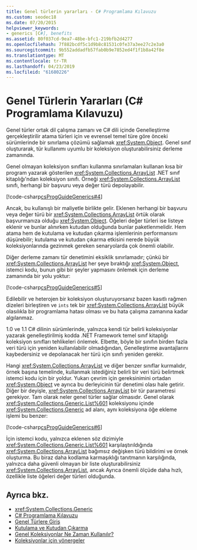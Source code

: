 ```yaml
---
title: Genel türlerin yararları - C# Programlama Kılavuzu
ms.custom: seodec18
ms.date: 07/20/2015
helpviewer_keywords:
- generics [C#], benefits
ms.assetid: 80f037cd-9ea7-48be-bfc1-219bfb2d4277
ms.openlocfilehash: 7f882bcdf5c1d9b8c81531c0fe37a3ee27c2e3a0
ms.sourcegitcommit: 9b552addadfb57fab0b9e7852ed4f1f1b8a42f8e
ms.translationtype: MT
ms.contentlocale: tr-TR
ms.lasthandoff: 04/23/2019
ms.locfileid: "61680226"
---
```

# <a name="benefits-of-generics-c-programming-guide"></a>Genel Türlerin Yararları (C# Programlama Kılavuzu)
Genel türler ortak dil çalışma zamanı ve C# dili içinde Genelleştirme gerçekleştirilir atama türleri için ve evrensel temel türe göre önceki sürümlerinde bir sınırlama çözümü sağlamak <xref:System.Object>. Genel sınıf oluşturarak, tür kullanımı uyumlu bir koleksiyon oluşturabilirsiniz derleme zamanında.  
  
 Genel olmayan koleksiyon sınıfları kullanma sınırlamaları kullanan kısa bir program yazarak gösterilen <xref:System.Collections.ArrayList> .NET sınıf kitaplığı'ndan koleksiyon sınıfı. Örneği <xref:System.Collections.ArrayList> sınıfı, herhangi bir başvuru veya değer türü depolayabilir.  
  
 [!code-csharp[csProgGuideGenerics#4](~/samples/snippets/csharp/VS_Snippets_VBCSharp/csProgGuideGenerics/CS/Generics.cs#4)]  
  
 Ancak, bu kullanışlı bir maliyetle birlikte gelir. Eklenen herhangi bir başvuru veya değer türü bir <xref:System.Collections.ArrayList> örtük olarak başvurmanıza olduğu <xref:System.Object>. Öğeleri değer türleri ise listeye eklenir ve bunlar alınırken kutudan olduğunda bunlar paketlenmelidir. Hem atama hem de kutulama ve kutudan çıkarma işlemlerinin performansını düşürebilir; kutulama ve kutudan çıkarma etkisini nerede büyük koleksiyonlarında gezinmek gereken senaryolarda çok önemli olabilir.  
  
 Diğer derleme zamanı tür denetimini eksiklik sınırlamadır; çünkü bir <xref:System.Collections.ArrayList> her şeye bıraktığı <xref:System.Object>, istemci kodu, bunun gibi bir şeyler yapmasını önlemek için derleme zamanında bir yolu yoktur:  
  
 [!code-csharp[csProgGuideGenerics#5](~/samples/snippets/csharp/VS_Snippets_VBCSharp/csProgGuideGenerics/CS/Generics.cs#5)]  
  
 Edilebilir ve heterojen bir koleksiyon oluşturuyorsanız bazen kasıtlı rağmen dizeleri birleştiren ve `ints` tek bir <xref:System.Collections.ArrayList> büyük olasılıkla bir programlama hatası olması ve bu hata çalışma zamanına kadar algılanmaz.  
  
 1.0 ve 1.1 C# dilinin sürümlerinde, yalnızca kendi tür belirli koleksiyonlar yazarak genelleştirilmiş kodda .NET Framework temel sınıf kitaplığı koleksiyon sınıfları tehlikeleri önlemek. Elbette, böyle bir sınıfın birden fazla veri türü için yeniden kullanılabilir olmadığından, Genelleştirme avantajlarını kaybedersiniz ve depolanacak her türü için sınıfı yeniden gerekir.  
  
 Hangi <xref:System.Collections.ArrayList> ve diğer benzer sınıflar kurmalıdır, örnek başına temelinde, kullanmak istediğiniz belirli bir veri türü belirtmek istemci kodu için bir yoldur. Yukarı çevrim için gereksinimini ortadan <xref:System.Object> ve ayrıca bu derleyicinin tür denetimi olası hale getirir. Diğer bir deyişle, <xref:System.Collections.ArrayList> bir tür parametresi gerekiyor. Tam olarak neler genel türler sağlar olmasıdır. Genel olarak <xref:System.Collections.Generic.List%601> koleksiyonu içinde <xref:System.Collections.Generic> ad alanı, aynı koleksiyona öğe ekleme işlemi bu benzer:  
  
 [!code-csharp[csProgGuideGenerics#6](~/samples/snippets/csharp/VS_Snippets_VBCSharp/csProgGuideGenerics/CS/Generics.cs#6)]  
  
 İçin istemci kodu, yalnızca eklenen söz dizimiyle <xref:System.Collections.Generic.List%601> karşılaştırıldığında <xref:System.Collections.ArrayList> bağımsız değişken türü bildirimi ve örnek oluşturma. Bu biraz daha kodlama karmaşıklığı tanıtmanın karşılığında, yalnızca daha güvenli olmayan bir liste oluşturabilirsiniz <xref:System.Collections.ArrayList>, ancak Ayrıca önemli ölçüde daha hızlı, özellikle liste öğeleri değer türleri olduğunda.  
  
## <a name="see-also"></a>Ayrıca bkz.

- <xref:System.Collections.Generic>
- [C# Programlama Kılavuzu](../../../csharp/programming-guide/index.md)
- [Genel Türlere Giriş](../../../csharp/programming-guide/generics/introduction-to-generics.md)
- [Kutulama ve Kutudan Çıkarma](../../../csharp/programming-guide/types/boxing-and-unboxing.md)
- [Genel Koleksiyonlar Ne Zaman Kullanılır?](../../../standard/collections/when-to-use-generic-collections.md)
- [Koleksiyonlar için yönergeler](../../../standard/design-guidelines/guidelines-for-collections.md)
